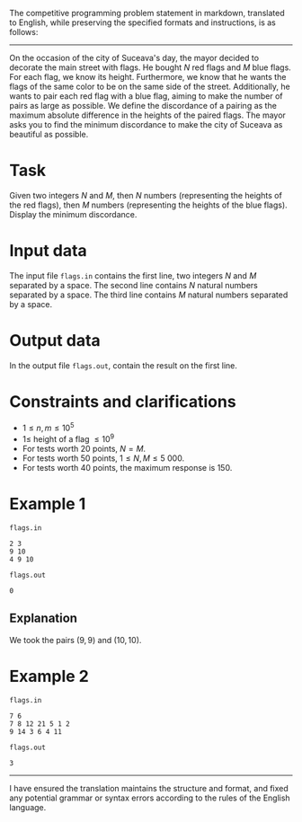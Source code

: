 The competitive programming problem statement in markdown, translated to English, while preserving the specified formats and instructions, is as follows:

---

On the occasion of the city of Suceava's day, the mayor decided to decorate the main street with flags. He bought $N$ red flags and $M$ blue flags. For each flag, we know its height. Furthermore, we know that he wants the flags of the same color to be on the same side of the street. Additionally, he wants to pair each red flag with a blue flag, aiming to make the number of pairs as large as possible. We define the discordance of a pairing as the maximum absolute difference in the heights of the paired flags. The mayor asks you to find the minimum discordance to make the city of Suceava as beautiful as possible.

# Task
Given two integers $N$ and $M$, then $N$ numbers (representing the heights of the red flags), then $M$ numbers (representing the heights of the blue flags). Display the minimum discordance.

# Input data
The input file `flags.in` contains the first line, two integers $N$ and $M$ separated by a space. The second line contains $N$ natural numbers separated by a space. The third line contains $M$ natural numbers separated by a space.

# Output data
In the output file `flags.out`, contain the result on the first line.

# Constraints and clarifications
* $1 \leq n, m \leq 10^5$
* $1 \leq$ height of a flag $\leq 10^9$
* For tests worth $20$ points, $N = M$.
* For tests worth $50$ points, $1 \leq N,M \leq 5\ 000$.
* For tests worth $40$ points, the maximum response is $150$.

# Example 1
`flags.in`
```
2 3
9 10
4 9 10
```
`flags.out`
```
0
```

## Explanation
We took the pairs $(9, 9)$ and $(10, 10)$.

# Example 2
`flags.in`
```
7 6
7 8 12 21 5 1 2
9 14 3 6 4 11
```
`flags.out`
```
3
```

---

I have ensured the translation maintains the structure and format, and fixed any potential grammar or syntax errors according to the rules of the English language.